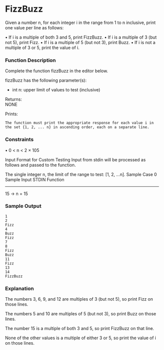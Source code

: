# FizzBuzz

Given a number n, for each integer i in the range from 1 to n inclusive, print one value per line as follows:

•	If i is a multiple of both 3 and 5, print FizzBuzz.
•	If i is a multiple of 3 (but not 5), print Fizz.
•	If i is a multiple of 5 (but not 3), print Buzz.
•	If i is not a multiple of 3 or 5, print the value of i.

### Function Description
Complete the function fizzBuzz in the editor below.

fizzBuzz has the following parameter(s):
 - int n:  upper limit of values to test (inclusive)

Returns:    
NONE

Prints:

    The function must print the appropriate response for each value i in the set {1, 2, ... n} in ascending order, each on a separate line.
 
### Constraints
•	0 < n < 2 × 105

Input Format for Custom Testing
Input from stdin will be processed as follows and passed to the function.
 
The single integer n, the limit of the range to test: [1, 2, ...n].
Sample Case 0
Sample Input
STDIN    Function
-----    --------
15    →  n = 15
 
### Sample Output
```
1     
2
Fizz
4
Buzz
Fizz
7
8
Fizz
Buzz
11
Fizz
13
14
FizzBuzz
```

### Explanation
The numbers 3, 6, 9, and 12 are multiples of 3 (but not 5), so print Fizz on those lines.

The numbers 5 and 10 are multiples of 5 (but not 3), so print Buzz on those lines.

The number 15 is a multiple of both 3 and 5, so print FizzBuzz on that line.

None of the other values is a multiple of either 3 or 5, so print the value of i on those lines.
